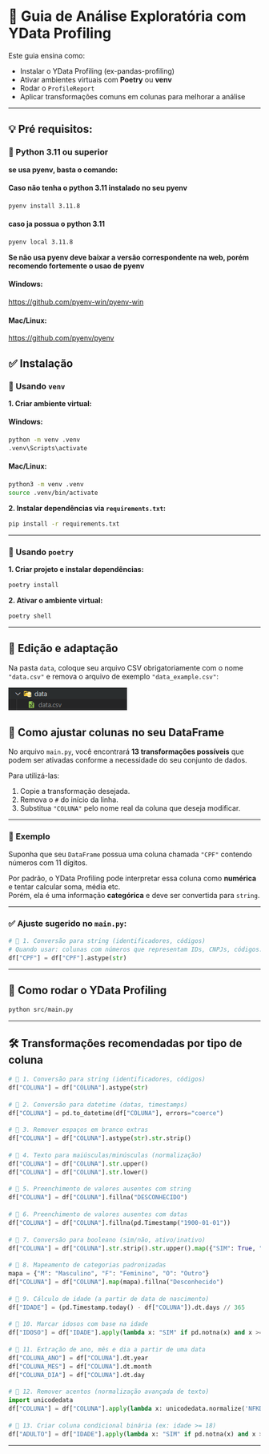 # 🧠 Guia de Análise Exploratória com YData Profiling

Este guia ensina como:

- Instalar o YData Profiling (ex-pandas-profiling)
- Ativar ambientes virtuais com **Poetry** ou **venv**
- Rodar o `ProfileReport`
- Aplicar transformações comuns em colunas para melhorar a análise

---

## 💡 Pré requisitos:

### 🐍 Python 3.11 ou superior

**se usa pyenv, basta o comando:**

#### Caso não tenha o python 3.11 instalado no seu pyenv

```bash
pyenv install 3.11.8
```

#### caso ja possua o python 3.11

```bash
pyenv local 3.11.8
```

**Se não usa pyenv deve baixar a versão correspondente na web, porém recomendo fortemente o usao de pyenv**

#### Windows:

https://github.com/pyenv-win/pyenv-win

#### Mac/Linux:

https://github.com/pyenv/pyenv

## ✅ Instalação

### 🔹 Usando `venv`

**1. Criar ambiente virtual:**

#### Windows:

```bash
python -m venv .venv
.venv\Scripts\activate
```

#### Mac/Linux:

```bash
python3 -m venv .venv
source .venv/bin/activate
```

**2. Instalar dependências via `requirements.txt`:**

```bash
pip install -r requirements.txt
```

---

### 🔹 Usando `poetry`

**1. Criar projeto e instalar dependências:**

```bash
poetry install
```

**2. Ativar o ambiente virtual:**

```bash
poetry shell
```

---

## 🚧 Edição e adaptação

Na pasta `data`, coloque seu arquivo CSV obrigatoriamente com o nome `"data.csv"` e remova o arquivo de exemplo `"data_example.csv"`:

![alt text](image.png)

## 🔧 Como ajustar colunas no seu DataFrame

No arquivo `main.py`, você encontrará **13 transformações possíveis** que podem ser ativadas conforme a necessidade do seu conjunto de dados.

Para utilizá-las:

1. Copie a transformação desejada.
2. Remova o `#` do início da linha.
3. Substitua `"COLUNA"` pelo nome real da coluna que deseja modificar.

---

### 🧪 Exemplo

Suponha que seu `DataFrame` possua uma coluna chamada `"CPF"` contendo números com 11 dígitos.

Por padrão, o YData Profiling pode interpretar essa coluna como **numérica** e tentar calcular soma, média etc.  
Porém, ela é uma informação **categórica** e deve ser convertida para `string`.

---

### ✅ Ajuste sugerido no `main.py`:

```python
# 🔹 1. Conversão para string (identificadores, códigos)
# Quando usar: colunas com números que representam IDs, CNPJs, códigos.
df["CPF"] = df["CPF"].astype(str)
```

---

## 🚀 Como rodar o YData Profiling

```bash
python src/main.py
```

---

## 🛠️ Transformações recomendadas por tipo de coluna

```python
# 🔹 1. Conversão para string (identificadores, códigos)
df["COLUNA"] = df["COLUNA"].astype(str)

# 🔹 2. Conversão para datetime (datas, timestamps)
df["COLUNA"] = pd.to_datetime(df["COLUNA"], errors="coerce")

# 🔹 3. Remover espaços em branco extras
df["COLUNA"] = df["COLUNA"].astype(str).str.strip()

# 🔹 4. Texto para maiúsculas/minúsculas (normalização)
df["COLUNA"] = df["COLUNA"].str.upper()
df["COLUNA"] = df["COLUNA"].str.lower()

# 🔹 5. Preenchimento de valores ausentes com string
df["COLUNA"] = df["COLUNA"].fillna("DESCONHECIDO")

# 🔹 6. Preenchimento de valores ausentes com datas
df["COLUNA"] = df["COLUNA"].fillna(pd.Timestamp("1900-01-01"))

# 🔹 7. Conversão para booleano (sim/não, ativo/inativo)
df["COLUNA"] = df["COLUNA"].str.strip().str.upper().map({"SIM": True, "NÃO": False, "NAO": False})

# 🔹 8. Mapeamento de categorias padronizadas
mapa = {"M": "Masculino", "F": "Feminino", "O": "Outro"}
df["COLUNA"] = df["COLUNA"].map(mapa).fillna("Desconhecido")

# 🔹 9. Cálculo de idade (a partir de data de nascimento)
df["IDADE"] = (pd.Timestamp.today() - df["COLUNA"]).dt.days // 365

# 🔹 10. Marcar idosos com base na idade
df["IDOSO"] = df["IDADE"].apply(lambda x: "SIM" if pd.notna(x) and x >= 60 else "NÃO")

# 🔹 11. Extração de ano, mês e dia a partir de uma data
df["COLUNA_ANO"] = df["COLUNA"].dt.year
df["COLUNA_MES"] = df["COLUNA"].dt.month
df["COLUNA_DIA"] = df["COLUNA"].dt.day

# 🔹 12. Remover acentos (normalização avançada de texto)
import unicodedata
df["COLUNA"] = df["COLUNA"].apply(lambda x: unicodedata.normalize('NFKD', str(x)).encode('ascii', errors='ignore').decode('utf-8'))

# 🔹 13. Criar coluna condicional binária (ex: idade >= 18)
df["ADULTO"] = df["IDADE"].apply(lambda x: "SIM" if pd.notna(x) and x >= 18 else "NÃO")
```

---
